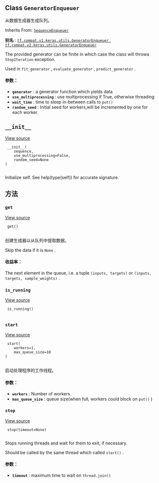 

## Class  `GeneratorEnqueuer` 
从数据生成器生成队列。

Inherits From: [ `SequenceEnqueuer` ](https://tensorflow.google.cn/api_docs/python/tf/keras/utils/SequenceEnqueuer)

**别名** : [ `tf.compat.v1.keras.utils.GeneratorEnqueuer` ](/api_docs/python/tf/keras/utils/GeneratorEnqueuer), [ `tf.compat.v2.keras.utils.GeneratorEnqueuer` ](/api_docs/python/tf/keras/utils/GeneratorEnqueuer)

The provided generator can be finite in which case the class will throwa  `StopIteration`  exception.

Used in  `fit_generator` ,  `evaluate_generator` ,  `predict_generator` .

#### 参数：
- **`generator`** : a generator function which yields data
- **`use_multiprocessing`** : use multiprocessing if True, otherwise threading
- **`wait_time`** : time to sleep in-between calls to  `put()` 
- **`random_seed`** : Initial seed for workers,will be incremented by one for each worker.


##  `__init__` 
[View source](https://github.com/tensorflow/tensorflow/blob/r2.0/tensorflow/python/keras/utils/data_utils.py#L848-L852)

```
 __init__(
    sequence,
    use_multiprocessing=False,
    random_seed=None
)
 
```

Initialize self.  See help(type(self)) for accurate signature.

## 方法


###  `get` 
[View source](https://github.com/tensorflow/tensorflow/blob/r2.0/tensorflow/python/keras/utils/data_utils.py#L882-L918)

```
 get()
 
```

创建生成器以从队列中提取数据。

Skip the data if it is  `None` .

#### 收益率：
The next element in the queue, i.e. a tuple `(inputs, targets)`  or `(inputs, targets, sample_weights)` .

###  `is_running` 
[View source](https://github.com/tensorflow/tensorflow/blob/r2.0/tensorflow/python/keras/utils/data_utils.py#L626-L627)

```
 is_running()
 
```

###  `start` 
[View source](https://github.com/tensorflow/tensorflow/blob/r2.0/tensorflow/python/keras/utils/data_utils.py#L629-L647)

```
 start(
    workers=1,
    max_queue_size=10
)
 
```

启动处理程序的工作线程。

#### 参数：
- **`workers`** : Number of workers.
- **`max_queue_size`** : queue size(when full, workers could block on  `put()` )


###  `stop` 
[View source](https://github.com/tensorflow/tensorflow/blob/r2.0/tensorflow/python/keras/utils/data_utils.py#L654-L668)

```
 stop(timeout=None)
 
```

Stops running threads and wait for them to exit, if necessary.

Should be called by the same thread which called  `start()` .

#### 参数：
- **`timeout`** : maximum time to wait on  `thread.join()` 
